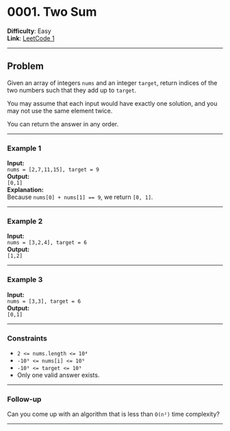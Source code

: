 # 0001. Two Sum

**Difficulty**: Easy  
**Link**: [LeetCode 1](https://leetcode.com/problems/two-sum/)

---

## Problem

Given an array of integers `nums` and an integer `target`, return indices of the two numbers such that they add up to `target`.

You may assume that each input would have exactly one solution, and you may not use the same element twice.

You can return the answer in any order.

---

### Example 1

**Input:**  
`nums = [2,7,11,15], target = 9`  
**Output:**  
`[0,1]`  
**Explanation:**  
Because `nums[0] + nums[1] == 9`, we return `[0, 1]`.

---

### Example 2

**Input:**  
`nums = [3,2,4], target = 6`  
**Output:**  
`[1,2]`

---

### Example 3

**Input:**  
`nums = [3,3], target = 6`  
**Output:**  
`[0,1]`

---

### Constraints

- `2 <= nums.length <= 10⁴`
- `-10⁹ <= nums[i] <= 10⁹`
- `-10⁹ <= target <= 10⁹`
- Only one valid answer exists.

---

### Follow-up

Can you come up with an algorithm that is less than `O(n²)` time complexity?

---
